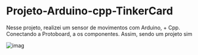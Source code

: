 # Projeto-Arduino-cpp-TinkerCard
 
  Nesse projeto, realizei um sensor de movimentos com Arduino, + Cpp. Conectando a Protoboard, a os componentes. Assim, sendo um projeto sim
  
![imag](https://github.com/user-attachments/assets/a318b6ee-bb10-40b8-add4-95fb8471fec1)
